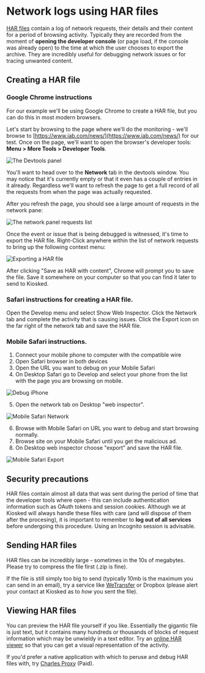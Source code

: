 # Network logs using HAR files

[HAR files](https://blog.stackpath.com/glossary/har-file/) contain a log of network requests, their details and their content for a period of browsing activity. Typically they are recorded from the moment of **opening the developer console** (or page load, if the console was already open) to the time at which the user chooses to export the archive. They are incredibly useful for debugging network issues or for tracing unwanted content.

## Creating a HAR file

### Google Chrome instructions
For our example we'll be using Google Chrome to create a HAR file, but you can do this in most modern browsers.

Let's start by browsing to the page where we'll do the monitoring - we'll browse to [https://www.iab.com/news/](https://www.iab.com/news/) for our test. Once on the page, we'll want to open the browser's developer tools: **Menu > More Tools > Developer Tools**.

![The Devtools panel](/_media/debugging/har_devtools_open.jpg)

You'll want to head over to the **Network** tab in the devtools window. You may notice that it's currently empty or that it even has a couple of entries in it already. Regardless we'll want to refresh the page to get a full record of all the requests from when the page was actually requested.

After you refresh the page, you should see a large amount of requests in the network pane:

![The network panel requests list](/_media/debugging/har_network.jpg)

Once the event or issue that is being debugged is witnessed, it's time to export the HAR file. Right-Click anywhere within the list of network requests to bring up the following context menu:

![Exporting a HAR file](/_media/debugging/har_network_export.jpg)

After clicking "Save as HAR with content", Chrome will prompt you to save the file. Save it somewhere on your computer so that you can find it later to send to Kiosked.

### Safari instructions for creating a HAR file.

Open the Develop menu and select Show Web Inspector.
Click the Network tab and complete the activity that is causing issues.
Click the Export icon on the far right of the network tab and save the HAR file.

### Mobile Safari instructions.
1. Connect your mobile phone to computer with the compatible wire
2. Open Safari browser in both devices
3. Open the URL you want to debug on your Mobile Safari
4. On Desktop Safari go to Develop and select your phone from the list with the page you are browsing on mobile.

![Debug iPhone](/_media/debugging/debug_iphone.png)

5. Open the network tab on Desktop "web inspector".

![Mobile Safari Network](/_media/debugging/mobile_safari_network.png)

6. Browse with Mobile Safari on URL you want to debug and start browsing normally.
7. Browse site on your Mobile Safari until you get the malicious ad.
8. On Desktop web inspector choose "export" and save the HAR file.

![Mobile Safari Export](/_media/debugging/mobile_safari_export.png)


## Security precautions

HAR files contain almost all data that was sent during the period of time that the developer tools where open - this can include authentication information such as OAuth tokens and session cookies. Although we at Kiosked will always handle these files with care (and will dispose of them after the procesing), it is important to remember to **log out of all services** before undergoing this procedure. Using an Incognito session is advisable.

## Sending HAR files

HAR files can be incredibly large - sometimes in the 10s of megabytes. Please try to compress the file first (.zip is fine).

If the file is still simply too big to send (typically 10mb is the maximum you can send in an email), try a service like [WeTransfer](https://wetransfer.com/) or Dropbox (please alert your contact at Kiosked as to _how_ you sent the file).

## Viewing HAR files

You can preview the HAR file yourself if you like. Essentially the gigantic file is just text, but it contains many hundreds or thousands of blocks of request information which may be unwieldy in a text editor. Try an [online HAR viewer](https://ericduran.github.io/chromeHAR/) so that you can get a visual representation of the activity.

If you'd prefer a native application with which to peruse and debug HAR files with, try [Charles Proxy](https://www.charlesproxy.com/) (Paid).
